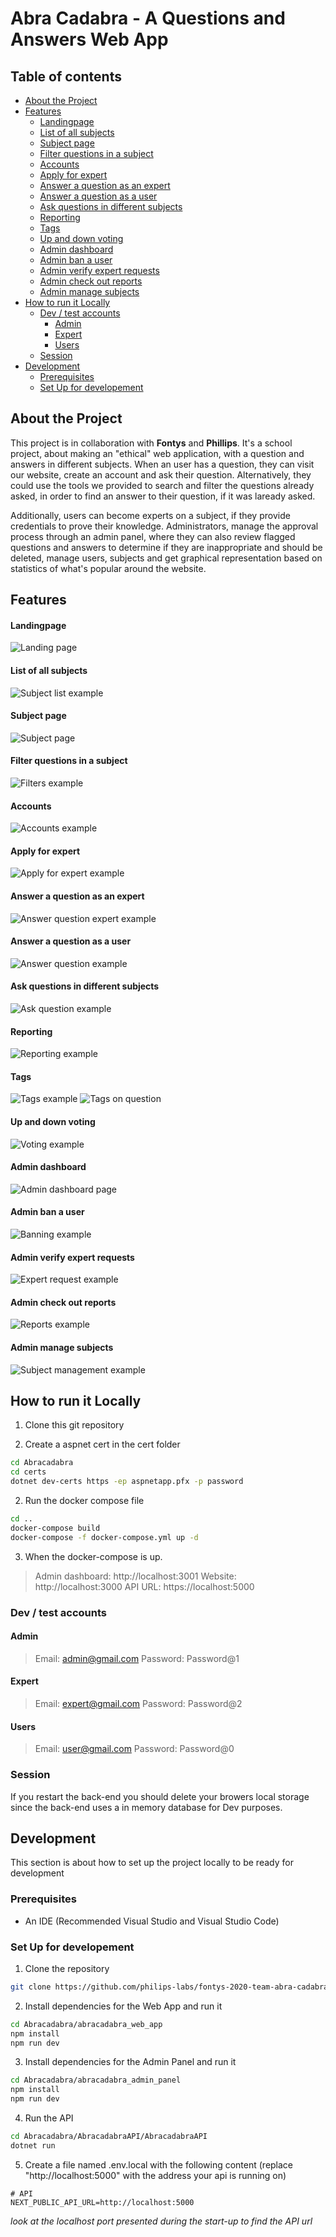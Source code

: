 # Abra Cadabra - A Questions and Answers Web App
## Table of contents
  - [About the Project](#about-the-project)
  - [Features](#features)
      - [Landingpage](#landingpage)
      - [List of all subjects](#list-of-all-subjects)
      - [Subject page](#subject-page)
      - [Filter questions in a subject](#filter-questions-in-a-subject)
      - [Accounts](#accounts)
      - [Apply for expert](#apply-for-expert)
      - [Answer a question as an expert](#answer-a-question-as-an-expert)
      - [Answer a question as a user](#answer-a-question-as-a-user)
      - [Ask questions in different subjects](#ask-questions-in-different-subjects)
      - [Reporting](#reporting)
      - [Tags](#tags)
      - [Up and down voting](#up-and-down-voting)
      - [Admin dashboard](#admin-dashboard)
      - [Admin ban a user](#admin-ban-a-user)
      - [Admin verify expert requests](#admin-verify-expert-requests)
      - [Admin check out reports](#admin-check-out-reports)
      - [Admin manage subjects](#admin-manage-subjects)
  - [How to run it Locally](#how-to-run-it-locally)
    - [Dev / test accounts](#dev--test-accounts)
      - [Admin](#admin)
      - [Expert](#expert)
      - [Users](#users)
    - [Session](#session)
  - [Development](#development)
    - [Prerequisites](#prerequisites)
    - [Set Up for developement](#set-up-for-developement)


## About the Project
This project is in collaboration with **Fontys** and **Phillips**. It's a school project, about making an "ethical" web application, with a question and answers in different subjects. When an user has a question, they can visit our website, create an account and ask their question. Alternatively, they could use the tools we provided to search and filter the questions already asked, in order to find an answer to their question, if it was laready asked. 

Additionally, users can become experts on a subject, if they provide credentials to prove their knowledge. Administrators, manage the approval process through an admin panel, where they can also review flagged questions and answers to determine if they are inappropriate and should be deleted, manage users, subjects and get graphical representation based on statistics of what's popular around the website.

## Features
#### Landingpage
![Landing page](https://github.com/philips-labs/fontys-2020-team-abra-cadabra/blob/master/Abracadabra_Docs/images/LandingPage.png)
#### List of all subjects
![Subject list example](https://github.com/philips-labs/fontys-2020-team-abra-cadabra/blob/master/Abracadabra_Docs/images/SubjectList.gif)
#### Subject page
![Subject page](https://github.com/philips-labs/fontys-2020-team-abra-cadabra/blob/master/Abracadabra_Docs/images/SubjectPage.png)
#### Filter questions in a subject
![Filters example](https://github.com/philips-labs/fontys-2020-team-abra-cadabra/blob/master/Abracadabra_Docs/images/Filters.gif)
#### Accounts
![Accounts example](https://github.com/philips-labs/fontys-2020-team-abra-cadabra/blob/master/Abracadabra_Docs/images/Accounts.gif)
#### Apply for expert
![Apply for expert example](https://github.com/philips-labs/fontys-2020-team-abra-cadabra/blob/master/Abracadabra_Docs/images/ApplyForExpert.gif)
#### Answer a question as an expert
![Answer question expert example](https://github.com/philips-labs/fontys-2020-team-abra-cadabra/blob/master/Abracadabra_Docs/images/ExpertAnswer.gif)
#### Answer a question as a user
![Answer question example](https://github.com/philips-labs/fontys-2020-team-abra-cadabra/blob/master/Abracadabra_Docs/images/AnswerQuestion.gif)
#### Ask questions in different subjects
![Ask question example](https://github.com/philips-labs/fontys-2020-team-abra-cadabra/blob/master/Abracadabra_Docs/images/AskQuestion.gif)
#### Reporting
![Reporting example](https://github.com/philips-labs/fontys-2020-team-abra-cadabra/blob/master/Abracadabra_Docs/images/Reporting.gif)
#### Tags
![Tags example](https://github.com/philips-labs/fontys-2020-team-abra-cadabra/blob/master/Abracadabra_Docs/images/Tags.gif)
![Tags on question](https://github.com/philips-labs/fontys-2020-team-abra-cadabra/blob/master/Abracadabra_Docs/images/TagInList.png)
#### Up and down voting
![Voting example](https://github.com/philips-labs/fontys-2020-team-abra-cadabra/blob/master/Abracadabra_Docs/images/Voting.gif)
#### Admin dashboard
![Admin dashboard page](https://github.com/philips-labs/fontys-2020-team-abra-cadabra/blob/master/Abracadabra_Docs/images/AdminDashboardPage.png)
#### Admin ban a user
![Banning example](https://github.com/philips-labs/fontys-2020-team-abra-cadabra/blob/master/Abracadabra_Docs/images/AdminBanUser.gif)
#### Admin verify expert requests
![Expert request example](https://github.com/philips-labs/fontys-2020-team-abra-cadabra/blob/master/Abracadabra_Docs/images/AdminExpert.gif)
#### Admin check out reports
![Reports example](https://github.com/philips-labs/fontys-2020-team-abra-cadabra/blob/master/Abracadabra_Docs/images/AdminReports.gif)
#### Admin manage subjects
![Subject management example](https://github.com/philips-labs/fontys-2020-team-abra-cadabra/blob/master/Abracadabra_Docs/images/AdminSubject.gif)
## How to run it Locally

1. Clone this git repository

2. Create a aspnet cert in the cert folder

```bash
cd Abracadabra
cd certs
dotnet dev-certs https -ep aspnetapp.pfx -p password
```
2. Run the docker compose file
```bash
cd ..
docker-compose build
docker-compose -f docker-compose.yml up -d
```

3. When the docker-compose is up.

>Admin dashboard: http://localhost:3001
>Website: http://localhost:3000
>API URL: https://localhost:5000

### Dev / test accounts
#### Admin
>Email: admin@gmail.com
>Password: Password@1
#### Expert
>Email: expert@gmail.com
>Password: Password@2
#### Users
>Email: user@gmail.com
>Password: Password@0

### Session
If you restart the back-end you should delete your browers local storage since the back-end uses a in memory database for Dev purposes.

## Development
This section is about how to set up the project locally to be ready for development

### Prerequisites
 * An IDE (Recommended Visual Studio and Visual Studio Code)

### Set Up for developement
1. Clone the repository
```bash
git clone https://github.com/philips-labs/fontys-2020-team-abra-cadabra
```
2. Install dependencies for the Web App and run it
```bash
cd Abracadabra/abracadabra_web_app
npm install
npm run dev
```
3. Install dependencies for the Admin Panel and run it
```bash
cd Abracadabra/abracadabra_admin_panel
npm install
npm run dev
```
4. Run the API
```bash
cd Abracadabra/AbracadabraAPI/AbracadabraAPI
dotnet run
```
5. Create a file named .env.local with the following content (replace "http://localhost:5000" with the address your api is running on)
```JS
# API
NEXT_PUBLIC_API_URL=http://localhost:5000
```
*look at the localhost port presented during the start-up to find the API url*
